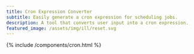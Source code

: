 ```yaml
---
title: Cron Expression Converter
subtitle: Easily generate a cron expression for scheduling jobs.
description: A tool that converts user input into a cron expression.
featured_image: /assets/img/ill/reset.svg
---
```


{% include /components/cron.html %}